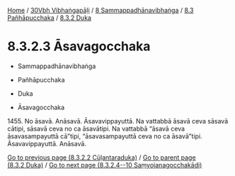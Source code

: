 
[Home](/) / [30Vbh Vibhaṅgapāḷi](../../...md) / [8 Sammappadhānavibhaṅga](../...md) / [8.3 Pañhāpucchaka](...md) / [8.3.2 Duka](../30Vbh/8/8.3/8.3.2.md)

# 8.3.2.3 Āsavagocchaka

* Sammappadhānavibhaṅga

* Pañhāpucchaka

* Duka

* Āsavagocchaka

1455\. No āsavā. Anāsavā. Āsavavippayuttā. Na vattabbā āsavā ceva sāsavā cātipi, sāsavā ceva no ca āsavātipi. Na vattabbā “āsavā ceva āsavasampayuttā cā”tipi, “āsavasampayuttā ceva no ca āsavā”tipi. Āsavavippayuttā. Anāsavā.

[Go to previous page (8.3.2.2 Cūḷantaraduka)](8.3.2.2.md) / [Go to parent page (8.3.2 Duka)](../30Vbh/8/8.3/8.3.2.md) / [Go to next page (8.3.2.4--10 Saṃyojanagocchakādi)](8.3.2.4--10.md)


